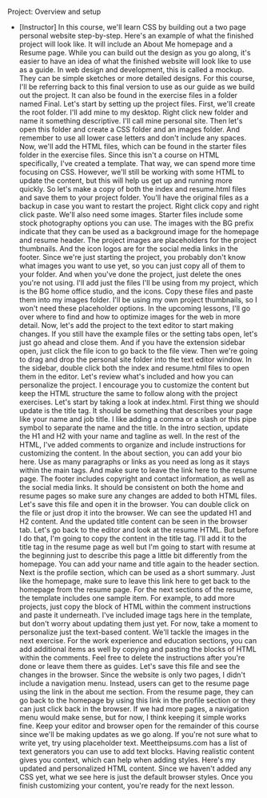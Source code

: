 Project: Overview and setup
- [Instructor] In this course, we'll learn CSS by building out a two page personal website step-by-step. Here's an example of what the finished project will look like. It will include an About Me homepage and a Resume page. While you can build out the design as you go along, it's easier to have an idea of what the finished website will look like to use as a guide. In web design and development, this is called a mockup. They can be simple sketches or more detailed designs. For this course, I'll be referring back to this final version to use as our guide as we build out the project. It can also be found in the exercise files in a folder named Final. Let's start by setting up the project files. First, we'll create the root folder. I'll add mine to my desktop. Right click new folder and name it something descriptive. I'll call mine personal site. Then let's open this folder and create a CSS folder and an images folder. And remember to use all lower case letters and don't include any spaces. Now, we'll add the HTML files, which can be found in the starter files folder in the exercise files. Since this isn't a course on HTML specifically, I've created a template. That way, we can spend more time focusing on CSS. However, we'll still be working with some HTML to update the content, but this will help us get up and running more quickly. So let's make a copy of both the index and resume.html files and save them to your project folder. You'll have the original files as a backup in case you want to restart the project. Right click copy and right click paste. We'll also need some images. Starter files include some stock photography options you can use. The images with the BG prefix indicate that they can be used as a background image for the homepage and resume header. The project images are placeholders for the project thumbnails. And the icon logos are for the social media links in the footer. Since we're just starting the project, you probably don't know what images you want to use yet, so you can just copy all of them to your folder. And when you've done the project, just delete the ones you're not using. I'll add just the files I'll be using from my project, which is the BG home office studio, and the icons. Copy these files and paste them into my images folder. I'll be using my own project thumbnails, so I won't need these placeholder options. In the upcoming lessons, I'll go over where to find and how to optimize images for the web in more detail. Now, let's add the project to the text editor to start making changes. If you still have the example files or the setting tabs open, let's just go ahead and close them. And if you have the extension sidebar open, just click the file icon to go back to the file view. Then we're going to drag and drop the personal site folder into the text editor window. In the sidebar, double click both the index and resume.html files to open them in the editor. Let's review what's included and how you can personalize the project. I encourage you to customize the content but keep the HTML structure the same to follow along with the project exercises. Let's start by taking a look at index.html. First thing we should update is the title tag. It should be something that describes your page like your name and job title. I like adding a comma or a slash or this pipe symbol to separate the name and the title. In the intro section, update the H1 and H2 with your name and tagline as well. In the rest of the HTML, I've added comments to organize and include instructions for customizing the content. In the about section, you can add your bio here. Use as many paragraphs or links as you need as long as it stays within the main tags. And make sure to leave the link here to the resume page. The footer includes copyright and contact information, as well as the social media links. It should be consistent on both the home and resume pages so make sure any changes are added to both HTML files. Let's save this file and open it in the browser. You can double click on the file or just drop it into the browser. We can see the updated H1 and H2 content. And the updated title content can be seen in the browser tab. Let's go back to the editor and look at the resume HTML. But before I do that, I'm going to copy the content in the title tag. I'll add it to the title tag in the resume page as well but I'm going to start with resume at the beginning just to describe this page a little bit differently from the homepage. You can add your name and title again to the header section. Next is the profile section, which can be used as a short summary. Just like the homepage, make sure to leave this link here to get back to the homepage from the resume page. For the next sections of the resume, the template includes one sample item. For example, to add more projects, just copy the block of HTML within the comment instructions and paste it underneath. I've included image tags here in the template, but don't worry about updating them just yet. For now, take a moment to personalize just the text-based content. We'll tackle the images in the next exercise. For the work experience and education sections, you can add additional items as well by copying and pasting the blocks of HTML within the comments. Feel free to delete the instructions after you're done or leave them there as guides. Let's save this file and see the changes in the browser. Since the website is only two pages, I didn't include a navigation menu. Instead, users can get to the resume page using the link in the about me section. From the resume page, they can go back to the homepage by using this link in the profile section or they can just click back in the browser. If we had more pages, a navigation menu would make sense, but for now, I think keeping it simple works fine. Keep your editor and browser open for the remainder of this course since we'll be making updates as we go along. If you're not sure what to write yet, try using placeholder text. Meettheipsums.com has a list of text generators you can use to add text blocks. Having realistic content gives you context, which can help when adding styles. Here's my updated and personalized HTML content. Since we haven't added any CSS yet, what we see here is just the default browser styles. Once you finish customizing your content, you're ready for the next lesson.